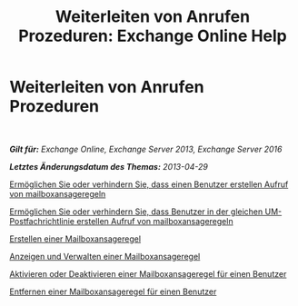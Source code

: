 ﻿---
title: 'Weiterleiten von Anrufen Prozeduren: Exchange Online Help'
TOCTitle: Weiterleiten von Anrufen Prozeduren
ms:assetid: a19cf331-4a83-4d8e-909e-9330911c7fa2
ms:mtpsurl: https://technet.microsoft.com/de-de/library/JJ863115(v=EXCHG.150)
ms:contentKeyID: 50554885
ms.date: 05/23/2018
mtps_version: v=EXCHG.150
ms.translationtype: MT
---

# Weiterleiten von Anrufen Prozeduren

 

_**Gilt für:** Exchange Online, Exchange Server 2013, Exchange Server 2016_

_**Letztes Änderungsdatum des Themas:** 2013-04-29_

[Ermöglichen Sie oder verhindern Sie, dass einen Benutzer erstellen Aufruf von mailboxansageregeln](allow-or-prevent-a-user-from-creating-call-answering-rules-exchange-2013-help.md)

[Ermöglichen Sie oder verhindern Sie, dass Benutzer in der gleichen UM-Postfachrichtlinie erstellen Aufruf von mailboxansageregeln](https://technet.microsoft.com/de-de/library/Dd351209(v=EXCHG.150))

[Erstellen einer Mailboxansageregel](create-a-call-answering-rule-exchange-2013-help.md)

[Anzeigen und Verwalten einer Mailboxansageregel](https://technet.microsoft.com/de-de/library/Dn140251(v=EXCHG.150))

[Aktivieren oder Deaktivieren einer Mailboxansageregel für einen Benutzer](https://technet.microsoft.com/de-de/library/Dn140252(v=EXCHG.150))

[Entfernen einer Mailboxansageregel für einen Benutzer](https://technet.microsoft.com/de-de/library/JJ898497(v=EXCHG.150))

